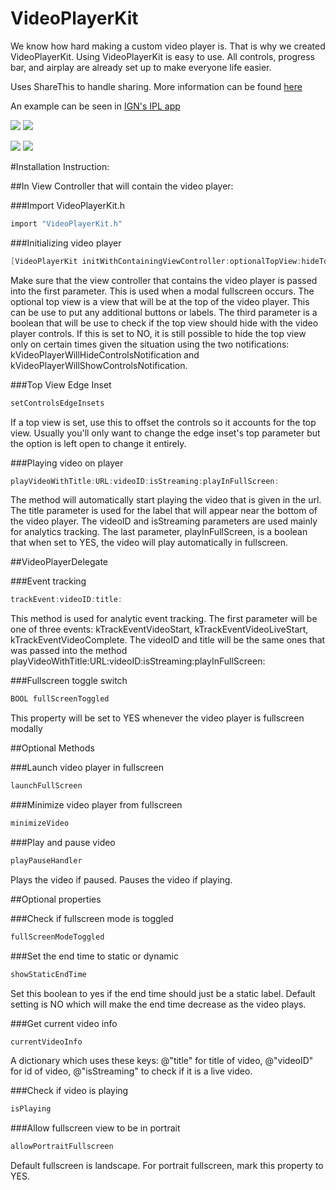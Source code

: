 VideoPlayerKit
==============

We know how hard making a custom video player is. That is why we created VideoPlayerKit. Using VideoPlayerKit is easy to use. All controls, progress bar, and airplay are already set up to make everyone life easier.

Uses ShareThis to handle sharing. More information can be found
[here](https://github.com/ign/ShareThis)

An example can be seen in [IGN's IPL app](https://itunes.apple.com/us/app/ign-pro-league/id439792150?mt=8)

[![](http://i.imgur.com/Ayxdp5V.png)](http://i.imgur.com/Ayxdp5V.png)
[![](http://i.imgur.com/KNIxaWr.png)](http://i.imgur.com/KNIxaWr.png)

[![](http://i.imgur.com/disgBRz.png)](http://i.imgur.com/disgBRz.png)
[![](http://i.imgur.com/v4WswEi.png)](http://i.imgur.com/v4WswEi.png) 

#Installation Instruction:

##In View Controller that will contain the video player:

###Import VideoPlayerKit.h
``` objective-c
import "VideoPlayerKit.h"
```

###Initializing video player
``` objective-c
[VideoPlayerKit initWithContainingViewController:optionalTopView:hideTopViewWithControls:];
```
Make sure that the view controller that contains the video player is passed into the first parameter. This is used when a modal fullscreen occurs. The optional top view is a view that will be at the top of the video player. This can be use to put any additional buttons or labels. The third parameter is a boolean that will be use to check if the top view should hide with the video player controls. If this is set to NO, it is still possible to hide the top view only on certain times given the situation using the two notifications: kVideoPlayerWillHideControlsNotification and kVideoPlayerWillShowControlsNotification.

###Top View Edge Inset
``` objective-c
setControlsEdgeInsets
```
If a top view is set, use this to offset the controls so it accounts for the top view. Usually you'll only want to change the edge inset's top parameter but the option is left open to change it entirely.

###Playing video on player
``` objective-c
playVideoWithTitle:URL:videoID:isStreaming:playInFullScreen:
```
The method will automatically start playing the video that is given in the url. The title parameter is used for the label that will appear near the bottom of the video player. The videoID and isStreaming parameters are used mainly for analytics tracking. The last parameter, playInFullScreen, is a boolean that when set to YES, the video will play automatically in fullscreen.

##VideoPlayerDelegate

###Event tracking
``` objective-c
trackEvent:videoID:title:
```
This method is used for analytic event tracking. The first parameter will be one of three events: kTrackEventVideoStart, kTrackEventVideoLiveStart, kTrackEventVideoComplete. The videoID and title will be the same ones that was passed into the method playVideoWithTitle:URL:videoID:isStreaming:playInFullScreen:

###Fullscreen toggle switch
``` objective-c
BOOL fullScreenToggled
```
This property will be set to YES whenever the video player is fullscreen modally

##Optional Methods

###Launch video player in fullscreen
``` objective-c
launchFullScreen
```

###Minimize video player from fullscreen
``` objective-c
minimizeVideo
```

###Play and pause video
``` objective-c
playPauseHandler
```
Plays the video if paused. Pauses the video if playing.

##Optional properties

###Check if fullscreen mode is toggled
``` objective-c
fullScreenModeToggled
```

###Set the end time to static or dynamic
``` objective-c
showStaticEndTime
```
Set this boolean to yes if the end time should just be a static label. Default setting is NO which will make the end time decrease as the video plays.

###Get current video info
``` objective-c
currentVideoInfo
```
A dictionary which uses these keys: @"title" for title of video, @"videoID" for id of video, @"isStreaming" to check if it is a live video.

###Check if video is playing
``` objective-c
isPlaying
```

###Allow fullscreen view to be in portrait
``` objective-c
allowPortraitFullscreen
```
Default fullscreen is landscape. For portrait fullscreen, mark this property to YES.